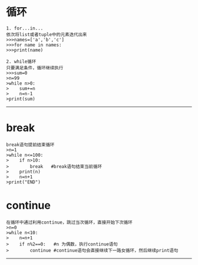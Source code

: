 # 循环 #
    1. for...in...
    依次将list或者tuple中的元素迭代出来
	>>>names=['a','b','c']
	>>>for name in names:
	>>>print(name)
	
    2. while循环
    只要满足条件，循环继续执行
	>>>sum=0
	>n=99
	>while n>0:
	>    sum+=n
	>    n=n-1
	>print(sum)

----------
# break #
    break语句提前结束循环
	>n=1
	>while n<=100:
	>    if n>10:
	>        break   #break语句结束当前循环
	>    print(n)
	>    n=n+1
	>print("END")
# continue #
    在循环中通过利用continue，跳过当次循环，直接开始下次循环
    >n=0
    >while n<10:
    >    n=n+1
    >    if n%2==0:   #n 为偶数，执行continue语句
    >        continue #continue语句会直接继续下一路女循环，然后继续print语句


----------
